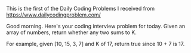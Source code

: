 This is the first of the Daily Coding Problems I received from https://www.dailycodingproblem.com/

Good morning. Here's your coding interview problem for today.
Given an array of numbers, return whether any two sums to K.

For example, given [10, 15, 3, 7] and K of 17, return true since 10 + 7 is 17.
